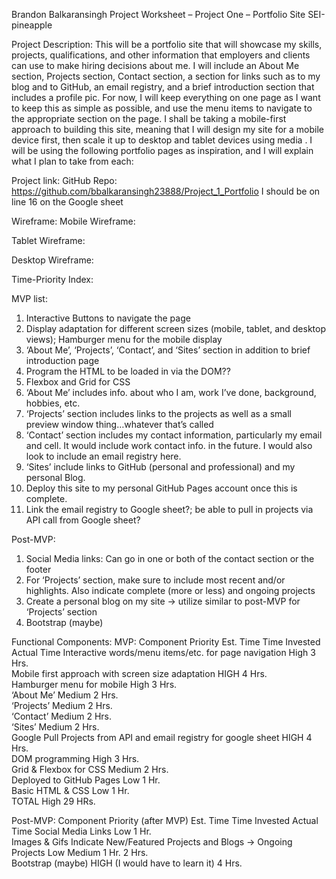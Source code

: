 Brandon Balkaransingh
Project Worksheet – Project One – Portfolio Site
SEI-pineapple

Project Description:
This will be a portfolio site that will showcase my skills, projects, qualifications, and other information that employers and clients can use to make hiring decisions about me. I will include an About Me section, Projects section, Contact section, a section for links such as to my blog and to GitHub, an email registry, and a brief introduction section that includes a profile pic. For now, I will keep everything on one page as I want to keep this as simple as possible, and use the menu items to navigate to the appropriate section on the page. I shall be taking a mobile-first approach to building this site, meaning that I will design my site for a mobile device first, then scale it up to desktop and tablet devices using media . I will be using the following portfolio pages as inspiration, and I will explain what I plan to take from each:

Project link: 
GitHub Repo: https://github.com/bbalkaransingh23888/Project_1_Portfolio
I should be on line 16 on the Google sheet


Wireframe:
Mobile Wireframe: 
 

Tablet Wireframe:
 

Desktop Wireframe:
 

Time-Priority Index:
 
MVP list:
1)	Interactive Buttons to navigate the page
2)	Display adaptation for different screen sizes (mobile, tablet, and desktop views); Hamburger menu for the mobile display
3)	‘About Me’, ‘Projects’, ‘Contact’, and ‘Sites’ section in addition to brief introduction page
4)	Program the HTML to be loaded in via the DOM??
5)	Flexbox and Grid for CSS
6)	‘About Me’ includes info. about who I am, work I’ve done, background, hobbies, etc.
7)	‘Projects’ section includes links to the projects as well as a small preview window thing…whatever that’s called
8)	‘Contact’ section includes my contact information, particularly my email and cell. It would include work contact info. in the future. I would also look to include an email registry here. 
9)	‘Sites’ include links to GitHub (personal and professional) and my personal Blog.
10)	 Deploy this site to my personal GitHub Pages account once this is complete.
11)	 Link the email registry to Google sheet?; be able to pull in projects via API call from Google sheet?



Post-MVP: 
1)	Social Media links: Can go in one or both of the contact section or the footer
2)	For ‘Projects’ section, make sure to include most recent and/or highlights. Also indicate complete (more or less) and ongoing projects
3)	Create a personal blog on my site -> utilize similar to post-MVP for ‘Projects’ section
4)	Bootstrap (maybe) 


Functional Components: 
MVP:
Component	Priority	Est. Time	Time Invested	Actual Time
Interactive words/menu items/etc. for page navigation	High	3 Hrs. 		
Mobile first approach with screen size adaptation	HIGH	4 Hrs. 		
Hamburger menu for mobile	High	3 Hrs. 		
‘About Me’	Medium	2 Hrs. 		
‘Projects’	Medium	2 Hrs.		
‘Contact’	Medium	2 Hrs.		
‘Sites’	Medium	2 Hrs. 		
Google Pull Projects from API and email registry for google sheet	HIGH	4 Hrs.		
DOM programming	High	3 Hrs.		
Grid & Flexbox for CSS	Medium	2 Hrs.		
Deployed to GitHub Pages	Low	1 Hr.		
Basic HTML & CSS	Low	1 Hr.		
TOTAL	High	29 HRs. 		




Post-MVP:
Component	Priority (after MVP)	Est. Time	Time Invested	Actual Time
Social Media Links	Low	1 Hr.		
Images & Gifs
Indicate New/Featured Projects and Blogs -> Ongoing Projects	Low
Medium	1 Hr.
2 Hrs.		
Bootstrap (maybe)	HIGH (I would have to learn it)	4 Hrs.		





